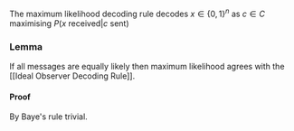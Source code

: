 The maximum likelihood decoding rule decodes $x\in \{ 0,1 \}^{n}$ as $c\in C$ maximising $P(x \text{ received}|c \text{ sent})$

### Lemma
If all messages are equally likely then maximum likelihood agrees with the [[Ideal Observer Decoding Rule]].
#### Proof
By Baye's rule trivial.


